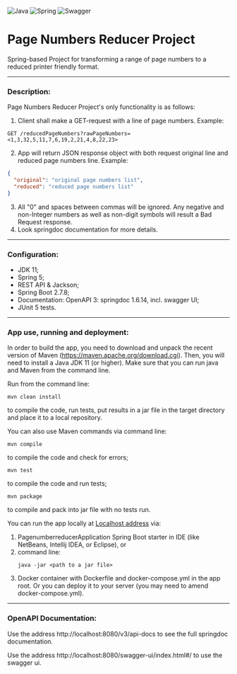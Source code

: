 ![Java](https://img.shields.io/badge/java-%23ED8B00.svg?style=for-the-badge&logo=java&logoColor=white)
![Spring](https://img.shields.io/badge/spring-%236DB33F.svg?style=for-the-badge&logo=spring&logoColor=white)
![Swagger](https://img.shields.io/badge/-Swagger-%23Clojure?style=for-the-badge&logo=swagger&logoColor=white)
# Page Numbers Reducer Project

Spring-based Project for transforming a range of page numbers to a reduced printer friendly format.
_______

### Description:
Page Numbers Reducer Project's only functionality is as follows:

1) Client shall make a GET-request with a line of page numbers. Example:

```http request
GET /reducedPageNumbers?rawPageNumbers=<1,3,32,5,11,7,6,19,2,21,4,8,22,23>
```

2) App will return JSON response object with both request original line and reduced page numbers line. Example:

```json
{
  "original": "original page numbers list",
  "reduced": "reduced page numbers list"
}
```

3) All "0" and spaces between commas will be ignored. Any negative and non-Integer numbers as well as non-digit symbols
   will result a Bad Request response.
4) Look springdoc documentation for more details.

_______

### Configuration:

- JDK 11;
- Spring 5;
- REST API & Jackson;
- Spring Boot 2.7.8;
- Documentation: OpenAPI 3: springdoc 1.6.14, incl. swagger UI;
- JUnit 5 tests.

_______

### App use, running and deployment:

In order to build the app, you need to download and unpack the recent version of
Maven (https://maven.apache.org/download.cgi). Then, you will need to install a
Java JDK 11 (or higher). Make sure that you can run java and Maven from the command line.

Run from the command line:
```
mvn clean install
```
to compile the code, run tests, put results in a jar file in the target directory and place it to a local repository.

You can also use Maven commands via command line:
```
mvn compile
```
to compile the code and check for errors;
```
mvn test
```
to compile the code and run tests;
```
mvn package
```
to compile and pack into jar file with no tests run. 

You can run the app locally at [Localhost address](http://localhost:8080/reducedPageNumbers) via:

1) PagenumberreducerApplication Spring Boot starter in IDE (like NetBeans, Intellij IDEA, or
   Eclipse), or
2) command line:
   ```
   java -jar <path to a jar file>
   ```
3) Docker container with Dockerfile and docker-compose.yml in the app root.
   Or you can deploy it to your server (you may need to amend docker-compose.yml).

_______

### OpenAPI Documentation:

Use the address http://localhost:8080/v3/api-docs to see the full springdoc documentation.

Use the address http://localhost:8080/swagger-ui/index.html#/ to use the swagger ui.

